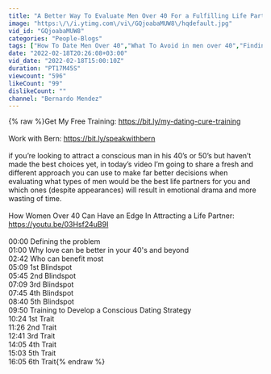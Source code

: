 ```yaml
---
title: "A Better Way To Evaluate Men Over 40 For a Fulfilling Life Partnership"
image: "https:\/\/i.ytimg.com\/vi\/GQjoabaMUW8\/hqdefault.jpg"
vid_id: "GQjoabaMUW8"
categories: "People-Blogs"
tags: ["How To Date Men Over 40","What To Avoid in men over 40","Finding love after 40"]
date: "2022-02-18T20:26:08+03:00"
vid_date: "2022-02-18T15:00:10Z"
duration: "PT17M45S"
viewcount: "596"
likeCount: "99"
dislikeCount: ""
channel: "Bernardo Mendez"
---
```

{% raw %}Get My Free Training: <a rel="nofollow" target="blank" href="https://bit.ly/my-dating-cure-training">https://bit.ly/my-dating-cure-training</a><br /><br />Work with Bern: <a rel="nofollow" target="blank" href="https://bit.ly/speakwithbern">https://bit.ly/speakwithbern</a><br /><br />if you’re looking to attract a conscious man in his 40’s or 50’s but haven’t made the best choices yet, in today’s video I’m going to share a fresh and different approach you can use to make far better decisions when evaluating what types of men would be the best life partners for you and which ones (despite appearances) will result in emotional drama and more wasting of time.<br /><br />How Women Over 40 Can Have an Edge In Attracting a Life Partner: <a rel="nofollow" target="blank" href="https://youtu.be/03Hsf24uB9I">https://youtu.be/03Hsf24uB9I</a><br /><br />00:00 Defining the problem<br />01:00 Why love can be better in your 40's and beyond<br />02:42 Who can benefit most<br />05:09 1st Blindspot<br />05:45 2nd Blindspot<br />07:09 3rd Blindspot<br />07:45 4th Blindspot<br />08:40 5th Blindspot<br />09:50 Training to Develop a Conscious Dating Strategy<br />10:24 1st Trait<br />11:26 2nd Trait<br />12:41 3rd Trait<br />14:05 4th Trait<br />15:03 5th Trait<br />16:05 6th Trait{% endraw %}
